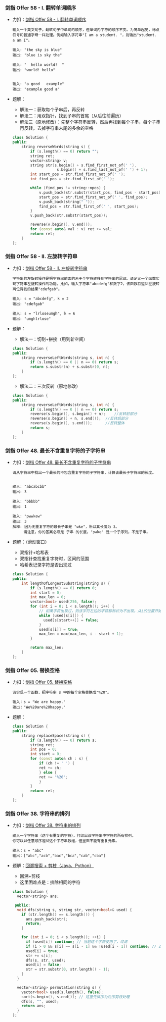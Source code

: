 ### 剑指 Offer 58 - I. 翻转单词顺序

+ 力扣：[剑指 Offer 58 - I. 翻转单词顺序](https://leetcode-cn.com/problems/fan-zhuan-dan-ci-shun-xu-lcof/)

  ```
  输入一个英文句子，翻转句子中单词的顺序，但单词内字符的顺序不变。为简单起见，标点符号和普通字母一样处理。例如输入字符串"I am a student. "，则输出"student. a am I"。
  
  输入: "the sky is blue"
  输出: "blue is sky the"
  
  输入: "  hello world!  "
  输出: "world! hello"
  
  
  输入: "a good   example"
  输出: "example good a"
  ```

+ 题解：

  + 解法一：获取每个子串后，再反转
  + 解法二：用双指针，找到子串的首尾（从后往前遍历）
  + 解法三（原地修改）：先整个字符串反转，然后再找到每个子串，每个子串再反转。去掉字符串末尾的多余的空格

  ```c++
  class Solution {
  public:
      string reverseWords(string s) {
          if (s.length() == 0) return "";
          string ret;
          vector<string> v;
          string str(s.begin() + s.find_first_not_of(' '),
                      s.begin() + s.find_last_not_of(' ') + 1);
          int start_pos = str.find_first_not_of(' ');
          int find_pos = str.find_first_of(' ');
  
          while (find_pos != string::npos) {
              v.push_back(str.substr(start_pos, find_pos - start_pos));
              start_pos = str.find_first_not_of(' ', find_pos);
              v.push_back(string(" "));
              find_pos = str.find_first_of(' ', start_pos);
          }
          v.push_back(str.substr(start_pos));
  
          reverse(v.begin(), v.end());
          for (const auto& val : v) ret += val;
          return ret;
      }
  };
  ```


### 剑指 Offer 58 - II. 左旋转字符串

+ 力扣：[剑指 Offer 58 - II. 左旋转字符串](https://leetcode-cn.com/problems/zuo-xuan-zhuan-zi-fu-chuan-lcof/)

  ```
  字符串的左旋转操作是把字符串前面的若干个字符转移到字符串的尾部。请定义一个函数实现字符串左旋转操作的功能。比如，输入字符串"abcdefg"和数字2，该函数将返回左旋转两位得到的结果"cdefgab"。
  
  输入: s = "abcdefg", k = 2
  输出: "cdefgab"
  
  输入: s = "lrloseumgh", k = 6
  输出: "umghlrlose"
  ```

+ 题解：

  + 解法一：切割+拼接（用到新空间）

  ```c++
  class Solution {
  public:
      string reverseLeftWords(string s, int n) {
          if (s.length() == 0 || n == 0) return s;
          return s.substr(n) + s.substr(0, n);
      }
  };
  ```

  + 解法二：三次反转（原地修改）

  ```c++
  class Solution {
  public:
      string reverseLeftWords(string s, int n) {
          if (s.length() == 0 || n == 0) return s;
          reverse(s.begin(), s.begin() + n);	//反转前部分
          reverse(s.begin() + n, s.end());	//反转后部分
          reverse(s.begin(), s.end());		//反转整体
          return s;
      }
  };
  ```

### 剑指 Offer 48. 最长不含重复字符的子字符串

+ 力扣：[剑指 Offer 48. 最长不含重复字符的子字符串](https://leetcode-cn.com/problems/zui-chang-bu-han-zhong-fu-zi-fu-de-zi-zi-fu-chuan-lcof/)

  ```
  请从字符串中找出一个最长的不包含重复字符的子字符串，计算该最长子字符串的长度。
  
  
  输入: "abcabcbb"
  输出: 3 
  
  输入: "bbbbb"
  输出: 1
  
  输入: "pwwkew"
  输出: 3
  解释: 因为无重复字符的最长子串是 "wke"，所以其长度为 3。
       请注意，你的答案必须是 子串 的长度，"pwke" 是一个子序列，不是子串。
  ```

+ 题解：（滑动窗口）

  + 双指针+哈希表
  + 双指针查找重复字符时，区间的范围
  + 哈希表记录字符是否出现过

  ```c++
  class Solution {
  public:
      int lengthOfLongestSubstring(string s) {
          if (s.length() == 0) return 0;
          int start = 0;
          int max_len = 0;
          vector<bool> used(256, false);
          for (int i = 0; i < s.length(); i++) {
              // 如果字符出现过，则该字符左边的字符都标识为不出现。从i的位置开始下次查找
              while (used[s[i]]) {
              	used[s[start++]] = false;
              }
              used[s[i]] = true;
              max_len = max(max_len, i - start + 1);
          }
  
          return max_len;
      }
  };
  ```


### 剑指 Offer 05. 替换空格

+ 力扣：[剑指 Offer 05. 替换空格](https://leetcode-cn.com/problems/ti-huan-kong-ge-lcof/)

  ```
  请实现一个函数，把字符串 s 中的每个空格替换成"%20"。
  
  输入：s = "We are happy."
  输出："We%20are%20happy."
  ```

+ 题解：

  ```c++
  class Solution {
  public:
      string replaceSpace(string s) {
          if (s.length() == 0) return s;
          string ret;
          int pos = 0;
          int start = 0;
          for (const auto& ch : s) {
              if (ch != ' ') {
              ret += ch;
              } else {
              ret += "%20";
              }
          }
          return ret;
      }
  };
  ```

### 剑指 Offer 38. 字符串的排列

+ 力扣：[剑指 Offer 38. 字符串的排列](https://leetcode-cn.com/problems/zi-fu-chuan-de-pai-lie-lcof/)

  ```
  输入一个字符串（这个有重复的字符），打印出该字符串中字符的所有排列。
  你可以以任意顺序返回这个字符串数组，但里面不能有重复元素。
  
  输入：s = "abc"
  输出：["abc","acb","bac","bca","cab","cba"]
  ```

+ 题解：[回溯搜索 + 剪枝（Java、Python）](https://leetcode-cn.com/problems/permutations-ii/solution/hui-su-suan-fa-python-dai-ma-java-dai-ma-by-liwe-2/)

  + 回溯+剪枝
  + 这里困难点是：排除相同的字符

  ```c++
  class Solution {
    vector<string> ans;
  
   public:
    void dfs(string s, string str, vector<bool>& used) {
      if (str.length() == s.length()) {
        ans.push_back(str);
        return;
      }
  
      for (int i = 0; i < s.length(); ++i) {
        if (used[i]) continue; // 当前这个字符使用了，过滤
        if (i > 0 && s[i] == s[i - 1] && !used[i - 1]) continue; // 这个字符和前一个字符一样，且前一个字符没有被使用
        used[i] = true;
        str += s[i];
        dfs(s, str, used);
        used[i] = false;
        str = str.substr(0, str.length() - 1);
      }
    }
  
    vector<string> permutation(string s) {
      vector<bool> used(s.length(), false);
      sort(s.begin(), s.end()); // 这里先排序为后序剪枝处理
      dfs(s, "", used);
      return ans;
    }
  };
  ```

  
